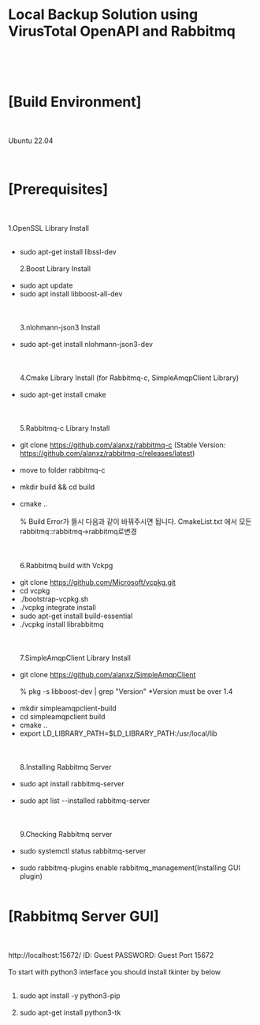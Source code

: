 # Local Backup Solution using VirusTotal OpenAPI and Rabbitmq
<br/><br/><br/>
# [Build Environment]
<br/><br/>
Ubuntu 22.04
<br/><br/><br/>
# [Prerequisites]
<br/><br/>
1.OpenSSL Library Install
<br/><br/>
* sudo apt-get install libssl-dev 
<br/><br/>
2.Boost Library Install
<br/><br/>
* sudo apt update
* sudo apt install libboost-all-dev
<br/><br/>
<br/><br/>
3.nlohmann-json3 Install
<br/><br/>
* sudo apt-get install nlohmann-json3-dev
<br/><br/>
<br/><br/>
4.Cmake Library Install (for Rabbitmq-c, SimpleAmqpClient Library)
<br/><br/>
* sudo apt-get install cmake
<br/><br/>
<br/><br/>
5.Rabbitmq-c Library Install
<br/><br/>
* git clone https://github.com/alanxz/rabbitmq-c (Stable Version: https://github.com/alanxz/rabbitmq-c/releases/latest)
<br/><br/>
* move to folder rabbitmq-c
<br/><br/>
* mkdir build && cd build
<br/><br/>
* cmake ..
<br/><br/>
% Build Error가 뜰시 다음과 같이 바꿔주시면 됩니다. CmakeList.txt 에서 모든 rabbitmq::rabbitmq->rabbitmq로변경
<br/><br/>
<br/><br/>
6.Rabbitmq build with Vckpg
<br/><br/>
* git clone https://github.com/Microsoft/vcpkg.git
* cd vcpkg
* ./bootstrap-vcpkg.sh
* ./vcpkg integrate install
* sudo apt-get install build-essential
* ./vcpkg install librabbitmq
<br/><br/>
<br/><br/>
7.SimpleAmqpClient Library Install
<br/><br/>
* git clone https://github.com/alanxz/SimpleAmqpClient
<br/><br/>
% pkg -s libboost-dev | grep "Version" *Version must be over 1.4
<br/><br/>
* mkdir simpleamqpclient-build
* cd simpleamqpclient build
* cmake ..
* export LD_LIBRARY_PATH=$LD_LIBRARY_PATH:/usr/local/lib
<br/><br/>
<br/><br/>
8.Installing Rabbitmq Server
<br/><br/>
* sudo apt install rabbitmq-server
<br/><br/>
* sudo apt list --installed rabbitmq-server
<br/><br/>
<br/><br/>
9.Checking Rabbitmq server
<br/><br/>
* sudo systemctl status rabbitmq-server
<br/><br/>
* sudo rabbitmq-plugins enable rabbitmq_management(Installing GUI plugin)
<br/><br/>
# [Rabbitmq Server GUI] 
<br/><br/>
http://localhost:15672/ ID: Guest PASSWORD: Guest Port 15672
<br/><br/>
To start with python3 interface you should install tkinter by below 
<br/><br/>
1. sudo apt install -y python3-pip
<br/><br/>   
2. sudo apt-get install python3-tk
<br/><br/>

